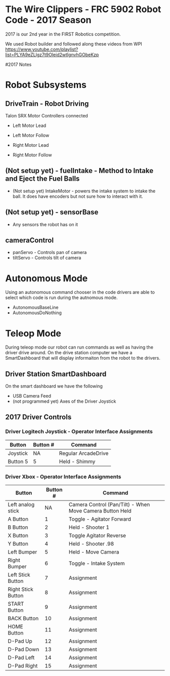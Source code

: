 # The Wire Clippers - FRC 5902 Robot Code - 2017 Season
2017 is our 2nd year in the FIRST Robotics competition.

We used Robot builder and followed along these videos from WPI 
https://www.youtube.com/playlist?list=PLYA9eZLlgz7t9Oleid2wtlgnvhGObeKzp

#2017 Notes

# Robot Subsystems

## DriveTrain - Robot Driving
Talon SRX Motor Controllers connected 
- Left Motor Lead
- Left Motor Follow

- Right Motor Lead
- Right Motor Follow

## (Not setup yet) - fuelIntake - Method to Intake and Eject the Fuel Balls
- (Not setup yet) IntakeMotor - powers the intake system to intake the ball. It does have encoders but not sure how to interact with it.

## (Not setup yet) - sensorBase
- Any sensors the robot has on it

## cameraControl 
- panServo - Controls pan of camera
- tiltServo - Controls tilt of camera

# Autonomous Mode

Using an autonomous command chooser in the code drivers are able to select which code is run during the autnomous mode.
- AutonomousBaseLine
- AutonomousDoNothing

# Teleop Mode

During teleop mode our robot can run commands as well as having the driver drive around. On the drive station computer we have a SmartDashboard that will display informaiton from the robot to the drivers.

## Driver Station SmartDashboard

On the smart dashboard we have the following
- USB Camera Feed
- (not programmed yet) Axes of the Driver Joystick


## 2017 Driver Controls


### Driver Logitech Joystick - Operator Interface Assignments

| Button  | Button # | Command |
| ------------- | ------------- | ------------- |
| Joystick  | NA | Regular ArcadeDrive  |
| Button 5  | 5 | Held - Shimmy  |


### Driver Xbox - Operator Interface Assignments

| Button  | Button # | Command |
| ------------- | ------------- | ------------- |
| Left analog stick | NA | Camera Control (Pan/Tilt) - When Move Camera Button Held |
| A Button | 1 | Toggle - Agitator Forward |
| B Button | 2 | Held - Shooter 1 |
| X Button | 3 | Toggle Agitator Reverse |
| Y Button | 4 | Held - Shooter .98 |
| Left Bumper | 5 | Held - Move Camera |
| Right Bumper | 6 | Toggle - Intake System |
| Left Stick Button | 7 | Assignment |
| Right Stick Button | 8 | Assignment |
| START Button | 9 | Assignment |
| BACK Button | 10 | Assignment |
| HOME Button | 11 | Assignment |
| D-Pad Up | 12 | Assignment |
| D-Pad Down | 13 | Assignment |
| D-Pad Left | 14 | Assignment |
| D-Pad Right | 15 | Assignment |
